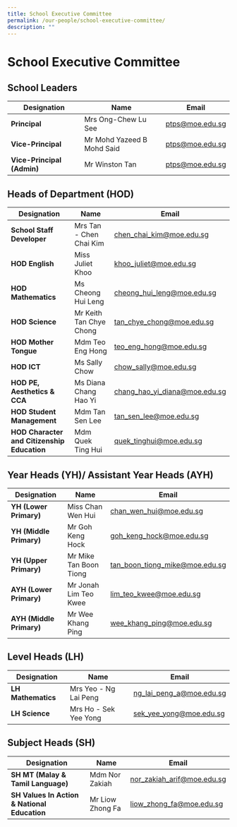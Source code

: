 ```yaml
---
title: School Executive Committee
permalink: /our-people/school-executive-committee/
description: ""
---
```

# School Executive Committee

## School Leaders

<table>
<thead>
  <tr>
    <th>Designation</th>
    <th>Name</th>
    <th>Email</th>
  </tr>
</thead>
<tbody>
  <tr>
    <td><b>Principal</b></td>
    <td>Mrs Ong-Chew Lu See</td>
    <td><a href="mailto:ptps@moe.edu.sg">ptps@moe.edu.sg</a></td>
  </tr>
  <tr>
    <td><b>Vice-Principal</b></td>
    <td>Mr Mohd Yazeed B Mohd Said</td>
    <td><a href="mailto:ptps@moe.edu.sg">ptps@moe.edu.sg</a></td>
  </tr>
  <tr>
    <td><b>Vice-Principal (Admin)</b></td>
    <td>Mr Winston Tan</td>
    <td><a href="mailto:ptps@moe.edu.sg">ptps@moe.edu.sg</a></td>
  </tr>
</tbody>
</table>

## Heads of Department (HOD)

<table>
<thead>
  <tr>
    <th>Designation</th>
    <th>Name</th>
    <th>Email</th>
  </tr>
</thead>
<tbody>
  <tr>
    <td><b>School Staff Developer</b></td>
    <td>Mrs Tan - Chen Chai Kim</td>
    <td><a href="mailto:chen_chai_kim@moe.edu.sg">chen_chai_kim@moe.edu.sg</a></td>
  </tr>
  <tr>
    <td><b>HOD English</b></td>
    <td>Miss Juliet Khoo</td>
    <td><a href="mailto:khoo_juliet@moe.edu.sg">khoo_juliet@moe.edu.sg</a></td>
  </tr>
  <tr>
    <td><b>HOD Mathematics</b></td>
    <td>Ms Cheong Hui Leng</td>
    <td><a href="mailto:cheong_hui_leng@moe.edu.sg">cheong_hui_leng@moe.edu.sg</a></td>
  </tr>
  <tr>
    <td><b>HOD Science</b></td>
    <td>Mr Keith Tan Chye Chong</td>
    <td><a href="mailto:tan_chye_chong@moe.edu.sg">tan_chye_chong@moe.edu.sg</a></td>
  </tr>
  <tr>
    <td><b>HOD Mother Tongue</b></td>
    <td>Mdm Teo Eng Hong</td>
    <td><a href="mailto:teo_eng_hong@moe.edu.sg">teo_eng_hong@moe.edu.sg</a></td>
  </tr>
  <tr>
    <td><b>HOD ICT</b></td>
    <td>Ms Sally Chow</td>
    <td><a href="mailto:chow_sally@moe.edu.sg">chow_sally@moe.edu.sg</a></td>
  </tr>
  <tr>
    <td><b>HOD PE, Aesthetics &amp; CCA</b></td>
    <td>Ms Diana Chang Hao Yi</td>
    <td><a href="mailto:chang_hao_yi_diana@moe.edu.sg">chang_hao_yi_diana@moe.edu.sg</a></td>
  </tr>
  <tr>
    <td><b>HOD Student Management</b></td>
    <td>Mdm Tan Sen Lee</td>
    <td><a href="mailto:tan_sen_lee@moe.edu.sg">tan_sen_lee@moe.edu.sg</a></td>
  </tr>
  <tr>
    <td><b>HOD Character and Citizenship Education</b></td>
    <td>Mdm Quek Ting Hui</td>
    <td><a href="mailto:quek_tinghui@moe.edu.sg">quek_tinghui@moe.edu.sg</a></td>
  </tr>
</tbody>
</table>

## Year Heads (YH)/ Assistant Year Heads (AYH)

<table>
<thead>
  <tr>
    <th>Designation</th>
    <th>Name</th>
    <th>Email</th>
  </tr>
</thead>
<tbody>
  <tr>
    <td><b>YH (Lower Primary)</b></td>
    <td>Miss Chan Wen Hui</td>
    <td><a href="mailto:chan_wen_hui@moe.edu.sg">chan_wen_hui@moe.edu.sg</a></td>
  </tr>
  <tr>
    <td><b>YH (Middle Primary)</b></td>
    <td>Mr Goh Keng Hock</td>
    <td><a href="mailto:goh_keng_hock@moe.edu.sg">goh_keng_hock@moe.edu.sg</a></td>
  </tr>
  <tr>
    <td><b>YH (Upper Primary)</b></td>
    <td>Mr Mike Tan Boon Tiong</td>
    <td><a href="mailto:tan_boon_tiong_mike@moe.edu.sg">tan_boon_tiong_mike@moe.edu.sg</a></td>
  </tr>
  <tr>
    <td><b>AYH (Lower Primary)</b></td>
    <td>Mr Jonah Lim Teo Kwee</td>
    <td><a href="mailto:lim_teo_kwee@moe.edu.sg">lim_teo_kwee@moe.edu.sg</a></td>
  </tr>
  <tr>
    <td><b>AYH (Middle Primary)</b></td>
    <td>Mr Wee Khang Ping</td>
    <td><a href="mailto:wee_khang_ping@moe.edu.sg">wee_khang_ping@moe.edu.sg</a></td>
  </tr>
</tbody>
</table>

## Level Heads (LH)

<table>
<thead>
  <tr>
    <th>Designation</th>
    <th>Name</th>
    <th>Email</th>
  </tr>
</thead>
<tbody>
  <tr>
    <td><b>LH Mathematics</b></td>
    <td>Mrs Yeo - Ng Lai Peng</td>
    <td><a href="mailto:ng_lai_peng_a@moe.edu.sg">ng_lai_peng_a@moe.edu.sg</a></td>
  </tr>
  <tr>
    <td><b>LH Science</b></td>
    <td>Mrs Ho - Sek Yee Yong</td>
    <td><a href="mailto:sek_yee_yong@moe.edu.sg">sek_yee_yong@moe.edu.sg</a></td>
  </tr>
</tbody>
</table>

## Subject Heads (SH)

<table>
<thead>
  <tr>
    <th>Designation</th>
    <th>Name</th>
    <th>Email</th>
  </tr>
</thead>
<tbody>
 
  <tr>
    <td><b>SH MT (Malay &amp; Tamil Language)</b></td>
    <td>Mdm Nor Zakiah</td>
    <td><a href="mailto:nor_zakiah_arif@moe.edu.sg">nor_zakiah_arif@moe.edu.sg</a></td>
  </tr>
  <tr>
    <td><b>SH Values In Action &amp; National Education</b></td>
    <td>Mr Liow Zhong Fa</td>
    <td><a href="mailto:liow_zhong_fa@moe.edu.sg">liow_zhong_fa@moe.edu.sg</a></td>
  </tr>
</tbody>
</table>